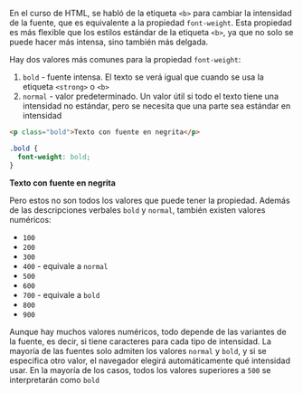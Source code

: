 
En el curso de HTML, se habló de la etiqueta `<b>` para cambiar la intensidad de la fuente, que es equivalente a la propiedad `font-weight`. Esta propiedad es más flexible que los estilos estándar de la etiqueta `<b>`, ya que no solo se puede hacer más intensa, sino también más delgada.

Hay dos valores más comunes para la propiedad `font-weight`:

1. `bold` - fuente intensa. El texto se verá igual que cuando se usa la etiqueta `<strong>` o `<b>`
2. `normal` - valor predeterminado. Un valor útil si todo el texto tiene una intensidad no estándar, pero se necesita que una parte sea estándar en intensidad

```html
<p class="bold">Texto con fuente en negrita</p>
```

```css
.bold {
  font-weight: bold;
}
```

<div class="hexlet-basics-example my-3">
  <p style="font-weight: bold;" class="m-0">Texto con fuente en negrita</p>
</div>

Pero estos no son todos los valores que puede tener la propiedad. Además de las descripciones verbales `bold` y `normal`, también existen valores numéricos:

* `100`
* `200`
* `300`
* `400` - equivale a `normal`
* `500`
* `600`
* `700` - equivale a `bold`
* `800`
* `900`

Aunque hay muchos valores numéricos, todo depende de las variantes de la fuente, es decir, si tiene caracteres para cada tipo de intensidad. La mayoría de las fuentes solo admiten los valores `normal` y `bold`, y si se especifica otro valor, el navegador elegirá automáticamente qué intensidad usar. En la mayoría de los casos, todos los valores superiores a `500` se interpretarán como `bold`

